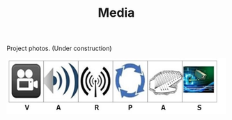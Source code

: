 ﻿---
layout: page
title: Media
permalink: /Media/
---





<p>Project photos. (Under construction)</p>

<img src="Logo Big.jpg" width="580" height="128" alt="">




